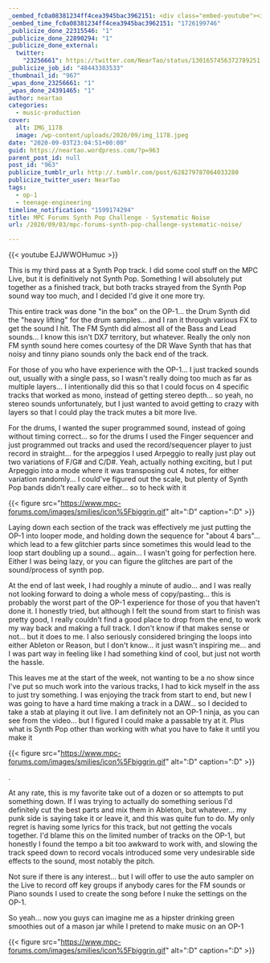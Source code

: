 ```yaml
---
_oembed_fc0a08381234ff4cea3945bac3962151: <div class="embed-youtube"><iframe title="MPC Forums Synth Pop Challenge - Systematic Noise" width="750" height="422" src="https://www.youtube.com/embed/EJJWWOHumuc?feature=oembed" frameborder="0" allow="accelerometer; autoplay; clipboard-write; encrypted-media; gyroscope; picture-in-picture; web-share" referrerpolicy="strict-origin-when-cross-origin" allowfullscreen></iframe></div>
_oembed_time_fc0a08381234ff4cea3945bac3962151: "1726199746"
_publicize_done_22315546: "1"
_publicize_done_22890294: "1"
_publicize_done_external:
  twitter:
    "23256661": https://twitter.com/NearTao/status/1301657456372789251
_publicize_job_id: "48443383533"
_thumbnail_id: "967"
_wpas_done_23256661: "1"
_wpas_done_24391465: "1"
author: neartao
categories:
  - music-production
cover:
  alt: IMG_1178
  image: /wp-content/uploads/2020/09/img_1178.jpeg
date: "2020-09-03T23:04:51+00:00"
guid: https://neartao.wordpress.com/?p=963
parent_post_id: null
post_id: "963"
publicize_tumblr_url: http://.tumblr.com/post/628279787064033280
publicize_twitter_user: NearTao
tags:
  - op-1
  - teenage-engineering
timeline_notification: "1599174294"
title: MPC Forums Synth Pop Challenge - Systematic Noise
url: /2020/09/03/mpc-forums-synth-pop-challenge-systematic-noise/

---
```

{{< youtube EJJWWOHumuc >}}

This is my third pass at a Synth Pop track. I did some cool stuff on the MPC Live, but it is definitively not Synth Pop. Something I will absolutely put together as a finished track, but both tracks strayed from the Synth Pop sound way too much, and I decided I'd give it one more try.

This entire track was done "in the box" on the OP-1... the Drum Synth did the "heavy lifting" for the drum samples... and I ran it through various FX to get the sound I hit. The FM Synth did almost all of the Bass and Lead sounds... I know this isn't DX7 territory, but whatever. Really the only non FM synth sound here comes courtesy of the DR Wave Synth that has that noisy and tinny piano sounds only the back end of the track.

For those of you who have experience with the OP-1... I just tracked sounds out, usually with a single pass, so I wasn't really doing too much as far as multiple layers... I intentionally did this so that I could focus on 4 specific tracks that worked as mono, instead of getting stereo depth... so yeah, no stereo sounds unfortunately, but I just wanted to avoid getting to crazy with layers so that I could play the track mutes a bit more live.

For the drums, I wanted the super programmed sound, instead of going without timing correct... so for the drums I used the Finger sequencer and just programmed out tracks and used the record/sequencer player to just record in straight... for the arpeggios I used Arpeggio to really just play out two variations of F/G# and C/D#. Yeah, actually nothing exciting, but I put Arpeggio into a mode where it was transposing out 4 notes, for either variation randomly... I could've figured out the scale, but plenty of Synth Pop bands didn't really care either... so to heck with it

{{< figure src="https://www.mpc-forums.com/images/smilies/icon%5Fbiggrin.gif" alt=":D" caption=":D" >}}

Laying down each section of the track was effectively me just putting the OP-1 into looper mode, and holding down the sequence for "about 4 bars"... which lead to a few glitchier parts since sometimes this would lead to the loop start doubling up a sound... again... I wasn't going for perfection here. Either I was being lazy, or you can figure the glitches are part of the sound/process of synth pop.

At the end of last week, I had roughly a minute of audio... and I was really not looking forward to doing a whole mess of copy/pasting... this is probably the worst part of the OP-1 experience for those of you that haven't done it. I honestly tried, but although I felt the sound from start to finish was pretty good, I really couldn't find a good place to drop from the end, to work my way back and making a full track. I don't know if that makes sense or not... but it does to me. I also seriously considered bringing the loops into either Ableton or Reason, but I don't know... it just wasn't inspiring me... and I was part way in feeling like I had something kind of cool, but just not worth the hassle.

This leaves me at the start of the week, not wanting to be a no show since I've put so much work into the various tracks, I had to kick myself in the ass to just try something. I was enjoying the track from start to end, but new I was going to have a hard time making a track in a DAW... so I decided to take a stab at playing it out live. I am definitely not an OP-1 ninja, as you can see from the video... but I figured I could make a passable try at it. Plus what is Synth Pop other than working with what you have to fake it until you make it

{{< figure src="https://www.mpc-forums.com/images/smilies/icon%5Fbiggrin.gif" alt=":D" caption=":D" >}}

.

At any rate, this is my favorite take out of a dozen or so attempts to put something down. If I was trying to actually do something serious I'd definitely cut the best parts and mix them in Ableton, but whatever... my punk side is saying take it or leave it, and this was quite fun to do. My only regret is having some lyrics for this track, but not getting the vocals together. I'd blame this on the limited number of tracks on the OP-1, but honestly I found the tempo a bit too awkward to work with, and slowing the track speed down to record vocals introduced some very undesirable side effects to the sound, most notably the pitch.

Not sure if there is any interest... but I will offer to use the auto sampler on the Live to record off key groups if anybody cares for the FM sounds or Piano sounds I used to create the song before I nuke the settings on the OP-1.

So yeah... now you guys can imagine me as a hipster drinking green smoothies out of a mason jar while I pretend to make music on an OP-1

{{< figure src="https://www.mpc-forums.com/images/smilies/icon%5Fbiggrin.gif" alt=":D" caption=":D" >}}
